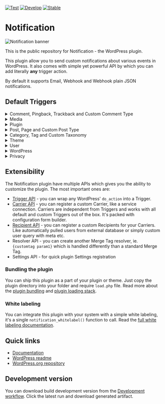 [![Test](https://github.com/BracketSpace/Notification/workflows/Test/badge.svg)](https://github.com/BracketSpace/Notification/actions?query=workflow%3ATest)
[![Develop](https://github.com/BracketSpace/Notification/workflows/Develop/badge.svg)](https://github.com/BracketSpace/Notification/actions?query=workflow%3ADevelop)
[![Stable](https://github.com/BracketSpace/Notification/workflows/Stable/badge.svg)](https://github.com/BracketSpace/Notification/actions?query=workflow%3AStable)

# Notification

![Notification banner](https://bracketspace.com/extras/notification/banner.png)

This is the public repository for Notification - the WordPress plugin.

This plugin allow you to send custom notifications about various events in WordPress. It also comes with simple yet powerful API by which you can add literally **any** trigger action.

By default it supports Email, Webhook and Webhook plain JSON notifications.

## Default Triggers

<details>
<summary>Comment, Pingback, Trackback and Custom Comment Type</summary>

This covers all the comment types. Use `comment`, `pingback`, `trackback`, `another_comment_type` instead of the `{comment_type_slug}`.

| Trigger name | Trigger slug |
| :--- | :--- |
| Comment added | `comment/{comment_type_slug}/added` |
| Comment approved | `comment/{comment_type_slug}/approved` |
| Comment replied | `comment/{comment_type_slug}/replied` |
| Comment spammed | `comment/{comment_type_slug}/spammed` |
| Comment trashed | `comment/{comment_type_slug}/trashed` |
| Comment unapproved | `comment/{comment_type_slug}/unapproved` |
| Comment published | `comment/{comment_type_slug}/published` |

</details>

<details>
<summary>Media</summary>

| Trigger name | Trigger slug |
| :--- | :--- |
| Media added | `media/added` |
| Media trashed | `media/trashed` |
| Media updated | `media/updated` |

</details>

<details>
<summary>Plugin</summary>

| Trigger name | Trigger slug |
| :--- | :--- |
| Plugin activated | `plugin/activated` |
| Plugin deactivated | `plugin/deactivated` |
| Plugin installed | `plugin/installed` |
| Plugin removed | `plugin/removed` |
| Plugin updated | `plugin/updated` |

</details>

<details>
<summary>Post, Page and Custom Post Type</summary>

This covers all the custom post types, as well. Use `post`, `page`, `product`, `another_post_type` instead of the `{post_type_slug}`.

| Trigger name | Trigger slug |
| :--- | :--- |
| Post added | `post/{post_type_slug}/added` |
| Post saved as a draft | `post/{post_type_slug}/drafted` |
| Post sent for review | `post/{post_type_slug}/pending` |
| Post approved | `post/{post_type_slug}/approved` |
| Post published | `post/{post_type_slug}/published` |
| Post trashed | `post/{post_type_slug}/trashed` |
| Post updated | `post/{post_type_slug}/updated` |
| Post scheduled | `post/{post_type_slug}/scheduled` |

</details>

<details>
<summary>Category, Tag and Custom Taxonomy</summary>

This covers all the taxonomies. Use `category`, `post_tag`, `another_taxonomy` instead of the `{taxonomy_slug}`.

| Trigger name | Trigger slug |
| :--- | :--- |
| Taxonomy term created | `taxonomny/{taxonomy_slug}/created` |
| Taxonomy term deleted | `taxonomny/{taxonomy_slug}/deleted` |
| Taxonomy term updated | `taxonomny/{taxonomy_slug}/updated` |

</details>

<details>
<summary>Theme</summary>

| Trigger name | Trigger slug |
| :--- | :--- |
| Theme installed | `theme/installed` |
| Theme switched | `theme/switched` |
| Theme updated | `theme/updated` |

</details>

<details>
<summary>User</summary>

| Trigger name | Trigger slug |
| :--- | :--- |
| User deleted | `user/deleted` |
| User login | `user/login` |
| User login failed | `user/login_failed` |
| User logout | `user/logout` |
| User password changed | `user/password_changed` |
| User password reset request | `user/password_reset_request` |
| User profile updated | `user/profile_updated` |
| User role changed | `user/role_changed` |

</details>

<details>
<summary>WordPress</summary>

| Trigger name | Trigger slug |
| :--- | :--- |
| Available updates | `wordpress/updates_available` |

</details>

<details>
<summary>Privacy</summary>

| Trigger name | Trigger slug |
| :--- | :--- |
| Personal Data erased | `privacy/data-erased` |
| Personal Data erase request | `privacy/data-erase-request` |
| Personal Data exported | `privacy/data-exported` |
| Personal Data export request | `privacy/data-export-request` |

</details>

## Extensibility

The Notification plugin have multiple APIs which gives you the ability to customize the plugin. The most important ones are:

- [Trigger API](https://docs.bracketspace.com/notification/developer/triggers/custom-trigger) - you can wrap any WordPress' `do_action` into a Trigger.
- [Carrier API](https://docs.bracketspace.com/notification/developer/carriers/custom-carrier) - you can register a custom Carrier, like a service connection. Carriers are independent from Triggers and works with all default and custom Triggers out of the box. It's packed with configuration form builder.
- [Recipient API](https://docs.bracketspace.com/notification/developer/recipients/custom-recipient) - you can register a custom Recipients for your Carriers. Like automatically pulled users from external database or simply custom user query with meta etc.
- Resolver API - you can create another Merge Tag resolver, ie. `{customtag param1}` which is handled differently than a standard Merge Tag.
- Settings API - for quick plugin Settings registration

### Bundling the plugin

You can ship this plugin as a part of your plugin or theme. Just copy the plugin directory into your folder and require `load.php` file. Read more about the [plugin bundling](https://docs.bracketspace.com/notification/developer/general/bundling) and [plugin loading stack](https://docs.bracketspace.com/notification/developer/general/plugin-loading-chain).

### White labeling

You can integrate this plugin with your system with a simple white labeling, it's a single `notification_whitelabel()` function to call. Read the [full white labeling documentation](https://docs.bracketspace.com/notification/developer/general/white-label-mode).

## Quick links

* [Documentation](https://docs.bracketspace.com/notification/)
* [WordPress readme](https://github.com/BracketSpace/Notification/blob/master/readme.txt)
* [WordPress.org repository](https://wordpress.org/plugins/notification/)

## Development version

You can download build development version from the [Development workflow](https://github.com/BracketSpace/Notification/actions?query=workflow%3ADevelop). Click the latest run and download generated artifact.
